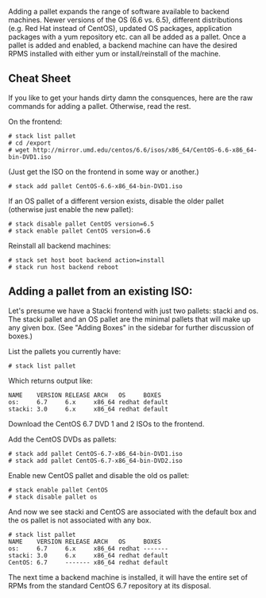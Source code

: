 Adding a pallet expands the range of software available to backend machines. Newer versions of the OS (6.6 vs. 6.5), different distributions (e.g. Red Hat instead of CentOS), updated OS packages, application packages with a yum repository etc. can all be added as a pallet. Once a pallet is added and enabled, a backend machine can have the desired RPMS installed with either yum or install/reinstall of the machine. 

## Cheat Sheet
If you like to get your hands dirty damn the consquences, here are the raw commands for adding a pallet. Otherwise, read the rest.

On the frontend:

```
# stack list pallet
# cd /export
# wget http://mirror.umd.edu/centos/6.6/isos/x86_64/CentOS-6.6-x86_64-bin-DVD1.iso
```

(Just get the ISO on the frontend in some way or another.)
  
```
# stack add pallet CentOS-6.6-x86_64-bin-DVD1.iso
```

If an OS pallet of a different version exists, disable the older pallet (otherwise just enable the new pallet):

```
# stack disable pallet CentOS version=6.5
# stack enable pallet CentOS version=6.6
```

Reinstall all backend machines:

```
# stack set host boot backend action=install
# stack run host backend reboot
```

## Adding a pallet from an existing ISO:

Let's presume we have a Stacki frontend with just two pallets: stacki and os. The stacki pallet and an OS pallet are the minimal pallets that will make up any given box. (See "Adding Boxes" in the sidebar for further discussion of boxes.)

List the pallets you currently have:

```
# stack list pallet
```

Which returns output like:

```
NAME    VERSION RELEASE ARCH   OS     BOXES  
os:     6.7     6.x     x86_64 redhat default
stacki: 3.0     6.x     x86_64 redhat default
```

Download the CentOS 6.7 DVD 1 and 2 ISOs to the frontend.

Add the CentOS DVDs as pallets:

```
# stack add pallet CentOS-6.7-x86_64-bin-DVD1.iso
# stack add pallet CentOS-6.7-x86_64-bin-DVD2.iso
```

Enable new CentOS pallet and disable the old os pallet:

```
# stack enable pallet CentOS
# stack disable pallet os
```

And now we see stacki and CentOS are associated with the default box and the
os pallet is not associated with any box.

```
# stack list pallet
NAME    VERSION RELEASE ARCH   OS     BOXES  
os:     6.7     6.x     x86_64 redhat -------
stacki: 3.0     6.x     x86_64 redhat default
CentOS: 6.7     ------- x86_64 redhat default
```

The next time a backend machine is installed, it will have the entire set of
RPMs from the standard CentOS 6.7 repository at its disposal.

